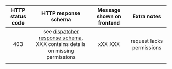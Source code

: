 |HTTP status code| HTTP response schema|Message shown on frontend| Extra notes| 
|:--:|:--:|:--:|:--:|
|403|see [dispatcher response schema](), XXX contains details on missing permissions|xXX XXX|request lacks permissions|
|||||
